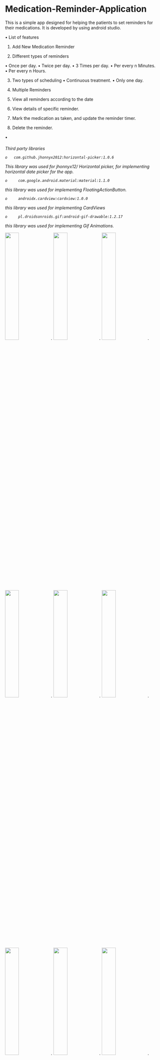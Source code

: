 # Medication-Reminder-Application
This is a simple app designed for helping the patients to set reminders for their medications. It is developed by using android studio.

•	List of features

1.	Add New Medication Reminder

2.	Different types of reminders

   •	Once per day.
   •	Twice per day.
   •	3 Times per day.
   •	Per every n Minutes.
   •	Per every n Hours.

3.	Two types of scheduling
   •	Continuous treatment.
   •	Only one day.

4.	Multiple Reminders 
5.	View all reminders according to the date
6.	View details of specific reminder.
7.	Mark the medication as taken, and update the reminder timer.
8.	Delete the reminder.

  •<h6>	Third party libraries

    o   com.github.jhonnyx2012:horizontal-picker:1.0.6

This library was used for jhonnyx12/ Horizontal picker, for implementing horizontal date picker for the app.  

    o	  com.google.android.material:material:1.1.0

this library was used for implementing FloatingActionButton.

    o	  androidx.cardview:cardview:1.0.0

this library was used for implementing CardViews 

    o	  pl.droidsonroids.gif:android-gif-drawable:1.2.17

this library was used for implementing Gif Animations. 



<img src="/img/image007.jpg" width="30%" height="30%">.
<img src="/img/image005.jpg" width="30%" height="30%">.
<img src="/img/image009.jpg" width="30%" height="30%">.
<img src="/img/image011.jpg" width="30%" height="30%">.
<img src="/img/image013.jpg" width="30%" height="30%">.
<img src="/img/image015.jpg" width="30%" height="30%">.
<img src="/img/image017.jpg" width="30%" height="30%">.
<img src="/img/image019.jpg" width="30%" height="30%">.
<img src="/img/image021.jpg" width="30%" height="30%">.
<img src="/img/image023.jpg" width="30%" height="30%">.




![GitHub Logo](/img/image007.jpg)
Format: ![Alt Text](url)

![GitHub Logo](/img/image009.jpg)
Format: ![Alt Text](url)

![GitHub Logo](/img/image011.jpg)
Format: ![Alt Text](url)

![GitHub Logo](/img/image013.jpg)
Format: ![Alt Text](url)

![GitHub Logo](/img/image015.jpg)
Format: ![Alt Text](url)

![GitHub Logo](/img/image017.jpg)
Format: ![Alt Text](url)

![GitHub Logo](/img/image019.jpg)
Format: ![Alt Text](url)

![GitHub Logo](/img/image021.jpg)
Format: ![Alt Text](url)

![GitHub Logo](/img/image023.jpg)
Format: ![Alt Text](url)





